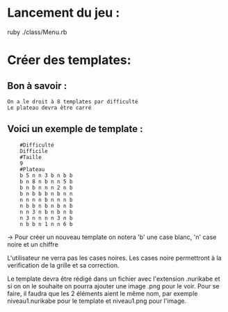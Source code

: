 # Lancement du jeu : 

ruby ./class/Menu.rb

# Créer des templates:
## Bon à savoir :
    On a le droit à 8 templates par difficulté
    Le plateau devra être carré

## Voici un exemple de template : 
```
	#Difficulté
	Difficile
	#Taille
	9
	#Plateau
	b 5 n n 3 b n b b
	b n 8 n b n n 5 b
	b n b n n n 2 n b
	b n b b b n b n n
	n n n n b n n n b
	n b b n b n b n b
	n n 3 n b n b n b
	n 3 n n n n 3 n b
	n b b n 1 n n 6 b
```

-> Pour créer un nouveau template on notera 'b' une case blanc, 'n' case noire et un chiffre

L'utilisateur ne verra pas les cases noires. Les cases noire permettront à la verification de la grille et sa correction.

Le template devra être rédigé dans un fichier avec l'extension .nurikabe et si on on le souhaite on pourra ajouter une image .png pour le voir.
Pour se faire, il faudra que les 2 éléments aient le même nom, par exemple
niveau1.nurikabe pour le template et niveau1.png pour l'image.
